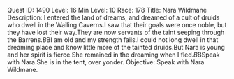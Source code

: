 Quest ID: 1490
Level: 16
Min Level: 10
Race: 178
Title: Nara Wildmane
Description: I entered the land of dreams, and dreamed of a cult of druids who dwell in the Wailing Caverns.I saw that their goals were once noble, but they have lost their way.They are now servants of the taint seeping through the Barrens.$B$BI am old and my strength fails.I could not long dwell in that dreaming place and know little more of the tainted druids.But Nara is young and her spirit is fierce.She remained in the dreaming when I fled.$B$BSpeak with Nara.She is in the tent, over yonder.
Objective: Speak with Nara Wildmane.
